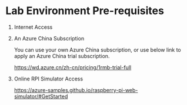 # Lab Environment Pre-requisites
1. Internet Access 
2. An Azure China Subscription

    You can use your own Azure China subscription, or use below link to apply an Azure China trial subscription.

    https://wd.azure.cn/zh-cn/pricing/1rmb-trial-full
    
3. Online RPI Simulator Access
    
    https://azure-samples.github.io/raspberry-pi-web-simulator/#GetStarted
